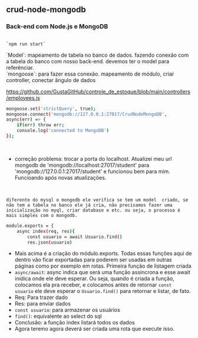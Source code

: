 ## crud-node-mongodb
### Back-end com Node.js e MongoDB

```

`npm run start`

```
<p>
`Model`: mapeamento de tabela no banco de dados. fazendo conexão com a tabela do banco com nosso back-end. devemos ter o model para referênciar.
 <br>
`mongoose`: para fazer essa conexão. mapeamento de módulo, criar controller, conectar ângulo de dados
</p>

https://github.com/GustaGitHub/controle_de_estoque/blob/main/controllers/employees.js

```sh
mongoose.set('strictQuery', true);
mongoose.connect('mongodb://127.0.0.1:27017/CrudNodeMongoDB', 
async(err) => {
    if(err) throw err;
    console.log('connected to MongoDB')
});

```
<p>
 <br>
 
 
- correção problema: trocar a porta do localhost. Atualizei meu url mongodb de 'mongodb://localhost:27017/student' para 'mongodb://127.0.0.1:27017/student' e funcionou bem para mim. Funcioando após novas atualizações. 
</p>
<br>

`diferente do mysql o mongodb ele verifica se tem um model  criado, se não tem a tabela no banco ele já cria, não precisamos fazer uma inicialização no myql, criar database e etc. ou seja, o processo é mais simples com o mongodb.`
<br> 

```sh
module.exports = {
    async index(req, res){
        const usuario = await Usuario.find()
        res.json(usuario)
```

- Mais acima é a criação do módulo.exports. Todas essas funções aqui de dentro vão ficar exportadas para poderem ser usadas em outras páginas como por exemplo em rotas. Primeira função de listagem criada
- `async/await`: async indica que será uma função assíncrona e esse await inidica onde ele deve esperar. Ou seja, quando é criada a função, colocamos ela pra receber, e colocamos antes de retornar `const usuario` ele deve esperar o `Usuario.find()` para retornar e listar, de fato.
- Req: Para trazer dado
- Res: para enviar dados
- `const usuario`: para armazenar os usuários
- `find()`: equivalente ao select do sql
- Conclusão: a função index listará todos os dados
- Agora teremo agora deverá ser criada uma rota que execute isso.
